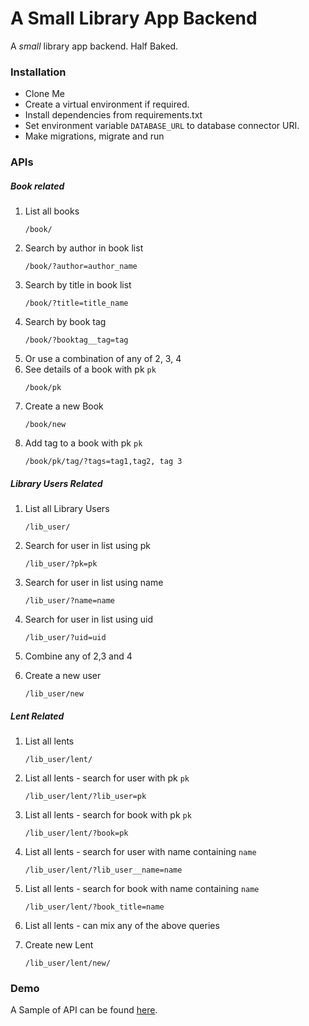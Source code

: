 # A Small Library App Backend #

A _small_ library app backend. Half Baked.

### Installation ###
* Clone Me
* Create a virtual environment if required.
* Install dependencies from requirements.txt
* Set environment variable `DATABASE_URL` to database connector URI.
* Make migrations, migrate and run


### APIs ###
##### Book related #####
1. List all books
    ```text
    /book/     
    ```
2. Search by author in book list
    ```text
    /book/?author=author_name
    ```
3. Search by title in book list
    ```text
    /book/?title=title_name
    ```
4. Search by book tag
    ```text
    /book/?booktag__tag=tag
    ```
4. Or use a combination of any of 2, 3, 4
6. See details of a book with pk `pk`
    ```text
    /book/pk
    ```
7. Create a new Book
    ```text
    /book/new
    ```
7. Add tag to a book with pk `pk`
    ```text
    /book/pk/tag/?tags=tag1,tag2, tag 3
    ```
    
##### Library Users Related #####
1. List all Library Users
    ```text
    /lib_user/
    ```
    
2. Search for user in list using pk
    ```text
    /lib_user/?pk=pk
    ```
    
3. Search for user in list using name
    ```text
    /lib_user/?name=name
    ```
    
4. Search for user in list using uid
    ```text
    /lib_user/?uid=uid
    ```
    
5. Combine any of 2,3 and 4 
    
6. Create a new user
    ```text
    /lib_user/new
    ```

##### Lent Related #####
1. List all lents
    ```text
    /lib_user/lent/
    ```
    
2. List all lents - search for user with pk `pk`
    ```text
    /lib_user/lent/?lib_user=pk
    ```
    
2. List all lents - search  for book with pk `pk`
    ```text
    /lib_user/lent/?book=pk
    ```
    
2. List all lents - search for user with name containing `name`
    ```text
    /lib_user/lent/?lib_user__name=name
    ```
    
2. List all lents - search for book with name containing `name`
    ```text
    /lib_user/lent/?book_title=name
    ```
    
3. List all lents - can mix any of the above queries

4. Create new Lent
    ```text
    /lib_user/lent/new/
    ```

### Demo ###
A Sample of API can be found [here](https://boiling-scrubland-41951.herokuapp.com).